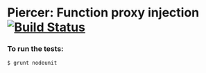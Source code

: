 Piercer: Function proxy injection [![Build Status](https://secure.travis-ci.org/ececilla/piercer.png)](http://travis-ci.org/ececilla/piercer)
===



### To run the tests:
    $ grunt nodeunit


